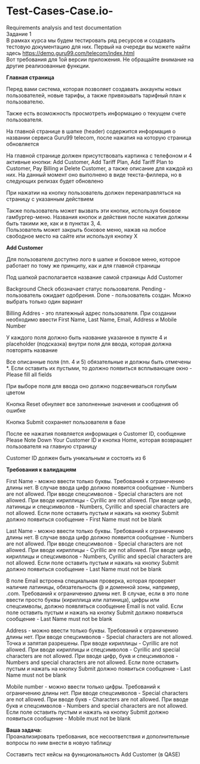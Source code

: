 # Test-Cases-Case.io-
Requirements analysis and test documentation												
Задание 1												
В рамках курса мы будем тестировать ряд ресурсов и создавать тестовую документацию для них. Первый на очереди вы можете найти здесь https://demo.guru99.com/telecom/index.html												
Вот требования для 1ой версии приложения. Не обращайте внимание на другие реализованные функции.	

**Главная страница**

Перед вами система, которая позволяет создавать аккаунты новых пользователей, новые тарифы, а также привязывать тарифный план к пользователю.

Также есть возможность просмотреть информацию о текущем счете пользователя.				

На главной странице в шапке (header) содержится информация о названии сервиса Guru99 telecom, после нажатия на которую страница обновляется	

На главной странице должен присутствовать картинка с телефоном и 4 активные кнопки: Add Customer, Add Tariff Plan, Add Tariff Plan to Customer, Pay Billing и Delete Customer, а также описание для каждой из них. На данный момент оно выполнено в виде текста-филлера, но в следующих релизах будет обновлено			

При нажатии на кнопку пользователь должен перенаправляться на страницу с указанным действием						

Также пользователь может вызвать эти кнопки, используя боковое гамбургер-меню. Названия кнопок и действия после нажатия должны быть такими же, как и в пунктах 3, 4.												
Пользователь может закрыть боковое меню, нажав на любое свободное место на сайте или используя кнопку X		

**Add Customer**

Для пользователя доступно лого в шапке и боковое меню, которое работает по тому же принципу, как и для главной страницы	

Под шапкой располагается название самой страницы Add Customer			

Background Check обозначает статус пользователя. Pending - пользователь ожидает одобрения. Done - пользователь создан. Можно выбрать только один вариант	

Billing Addres - это платежный адрес пользователя. При создании необходимо ввести First Name, Last Name, Email, Address и Mobile Number		

У каждого поля должно быть название указанное в пункте 4 и placeholder (подсказка) внутри поля для ввода, которая должна повторять название		

Все описанные поля (пп. 4 и 5) обязательные и должны быть отмечены *. Если оставить их пустыми, то должно появиться всплывающее окно - Please fill all fields	

При выборе поля для ввода оно должно подсвечиваться голубым цветом	

Кнопка Reset обнуляет все заполненные значения и сообщения об ошибке		

Кнопка Submit сохраняет пользователя в базе			

После ее нажатия появляется информация о Customer ID, сообщение Please Note Down Your Customer ID и кнопка Home, которая возвращает пользователя на главную страницу	

Customer ID должен быть уникальным и состоять из 6		

**Требования к валидациям**		

First Name - можно ввести только буквы. Требований к ограничению длины нет. В случае ввода цифр должно появится сообщение - Numbers are not allowed. При вводе спецсимволов - Special characters are not allowed. При вводе кириллицы - Cyrillic are not allowed. При вводе цифр, латиницы и спецсимволов - Numbers, Cyrillic and special characters are not allowed. Если поле оставить пустым и нажать на кнопку Submit должно появиться сообщение - First Name must not be blank		

Last Name - можно ввести только буквы. Требований к ограничению длины нет. В случае ввода цифр должно появится сообщение - Numbers are not allowed. При вводе спецсимволов - Special characters are not allowed. При вводе кириллицы - Cyrillic are not allowed. При вводе цифр, кириллицы и спецсимволов - Numbers, Cyrillic and special characters are not allowed. Если поле оставить пустым и нажать на кнопку Submit должно появиться сообщение - Last Name must not be blank

В поле Email встроена специальная проверка, которая проверяет наличие латиницы, обязательность @ и доменной зоны, например, .com. Требований к ограничению длины нет. В случае, если в это поле ввести просто буквы (кириллица или латиница), цифры или спецсимволы, должно появляться сообщение Email is not valid. Если поле оставить пустым и нажать на кнопку Submit должно появиться сообщение - Last Name must not be blank

Address - можно ввести только буквы. Требований к ограничению длины нет. При вводе спецсимволов - Special characters are not allowed. Точка и запятая разрешены. При вводе кириллицы - Cyrillic are not allowed. При вводе кириллицы и спецсимволов - Cyrillic and special characters are not allowed. При вводе цифр, букв и спецсимволов - Numbers and special characters are not allowed. Если поле оставить пустым и нажать на кнопку Submit должно появиться сообщение - Last Name must not be blank

Mobile number - можно ввести только цифры. Требований к ограничению длины нет. При вводе спецсимволов - Special characters are not allowed. При вводе букв - Characters are not allowed. При вводе букв и спецсимволов - Numbers and special characters are not allowed. Если поле оставить пустым и нажать на кнопку Submit должно появиться сообщение - Mobile must not be blank	

**Ваша задача:**												
Проанализировать требования, все несоответствия и дополнительные вопросы по ним внести в новую таблицу

Составить тест кейсы на функциональность Add Customer (в QASE)
